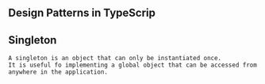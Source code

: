 
##                                                          Design Patterns in TypeScrip




## Singleton

```
A singleton is an object that can only be instantiated once. 
It is useful fo implementing a global object that can be accessed from anywhere in the application.
```

